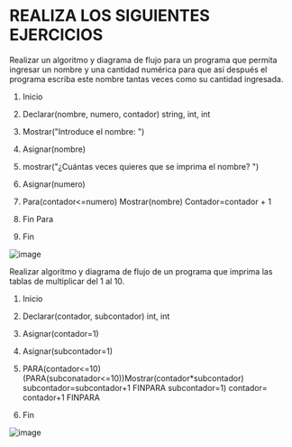 # REALIZA LOS SIGUIENTES EJERCICIOS

Realizar un algoritmo y diagrama de flujo para un programa que permita ingresar un nombre y una cantidad numérica para que así después el programa escriba este nombre tantas veces como su cantidad ingresada.


1. Inicio

2. Declarar(nombre, numero, contador) string, int, int
 
3. Mostrar("Introduce el nombre: ")

4. Asignar(nombre)

5. mostrar("¿Cuántas veces quieres que se imprima el nombre? ")

6. Asignar(numero) 

7. Para(contador<=numero) Mostrar(nombre) Contador=contador + 1

8. Fin Para

9. Fin 

![image](https://user-images.githubusercontent.com/101203503/161366456-7f3c17ff-2da4-407b-b73a-36a272e858a5.png)



Realizar algoritmo y diagrama de flujo de un programa que imprima las tablas de multiplicar del 1 al 10.

1. Inicio

2. Declarar(contador, subcontador) int, int

3. Asignar(contador=1) 
 
4. Asignar(subcontador=1)

5. PARA(contador<=10) (PARA(subconatador<=10))Mostrar(contador*subcontador) subcontador=subcontador+1 FINPARA subcontador=1) contador= contador+1 FINPARA 

6. Fin 

 
 ![image](https://user-images.githubusercontent.com/101203503/159628162-bb59ef63-1420-46af-9bbb-727f98dd7c05.png)





